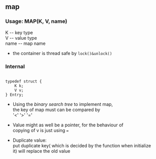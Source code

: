 ## map 

### Usage: MAP(K, V, name)
K -- key type  
V -- value type  
name -- map name  

- the container is thread safe by `lock()&unlock()`

### Internal
```

typedef struct {
    K k;
    V v;
} Entry;
```
   - Using the *binary search tree* to implement map,  
   the key of map must can be compared by  
   '<' '>' '='

   - Value might as well be a pointer, for the behaviour of  
   copying of v is just using `=`  

   - Duplicate value:  
   put duplicate key( which is decided by the function when initialize  
   it) will replace the old value  

